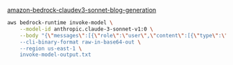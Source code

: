 [amazon-bedrock-claudev3-sonnet-blog-generation](https://github.com/aws-samples/amazon-bedrock-claudev3-sonnet-blog-generation)

```bash
aws bedrock-runtime invoke-model \
    --model-id anthropic.claude-3-sonnet-v1:0 \
    --body "{\"messages\":[{\"role\":\"user\",\"content\":[{\"type\":\"text\",\"text\":\"Write the test case for uploading the image to Amazon S3 bucket\\nCertainly! Here's an example of a test case for uploading an image to an Amazon S3 bucket using a testing framework like JUnit or TestNG for Java:\\n\\n...."}]}],\"anthropic_version\":\"bedrock-2023-05-31\",\"max_tokens\":2000}" \
    --cli-binary-format raw-in-base64-out \
    --region us-east-1 \
    invoke-model-output.txt
```
